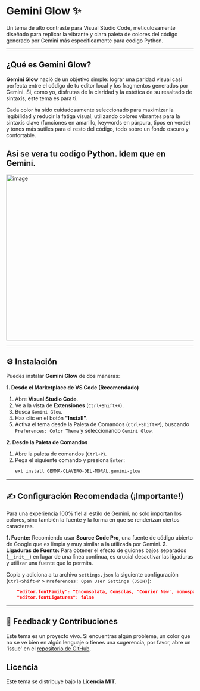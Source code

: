 
# Gemini Glow ✨

Un tema de alto contraste para Visual Studio Code, meticulosamente diseñado para replicar la vibrante y clara paleta de colores del código generado por Gemini más especificamente para codigo Python.

-----

## ¿Qué es Gemini Glow?

**Gemini Glow** nació de un objetivo simple: lograr una paridad visual casi perfecta entre el código de tu editor local y los fragmentos generados por Gemini. Si, como yo, disfrutas de la claridad y la estética de su resaltado de sintaxis, este tema es para ti.

Cada color ha sido cuidadosamente seleccionado para maximizar la legibilidad y reducir la fatiga visual, utilizando colores vibrantes para la sintaxis clave (funciones en amarillo, keywords en púrpura, tipos en verde) y tonos más sutiles para el resto del código, todo sobre un fondo oscuro y confortable.

## Así se vera tu codigo Python. Idem que en Gemini. 

<img width="923" height="446" alt="image" src="https://github.com/user-attachments/assets/793d43f3-dd9e-4b7d-bbb9-e2d4b810b60a" />

-----

## ⚙️ Instalación

Puedes instalar **Gemini Glow** de dos maneras:

**1. Desde el Marketplace de VS Code (Recomendado)**

1.  Abre **Visual Studio Code**.
2.  Ve a la vista de **Extensiones** (`Ctrl+Shift+X`).
3.  Busca `Gemini Glow`.
4.  Haz clic en el botón **"Install"**.
5.  Activa el tema desde la Paleta de Comandos (`Ctrl+Shift+P`), buscando `Preferences: Color Theme` y seleccionando `Gemini Glow`.

**2. Desde la Paleta de Comandos**

1.  Abre la paleta de comandos (`Ctrl+P`).
2.  Pega el siguiente comando y presiona `Enter`:
    ```bash
    ext install GEMMA-CLAVERO-DEL-MORAL.gemini-glow
    ```
-----

## ✍️ Configuración Recomendada (¡Importante\!)

Para una experiencia 100% fiel al estilo de Gemini, no solo importan los colores, sino también la fuente y la forma en que se renderizan ciertos caracteres.

**1. Fuente:** Recomiendo usar **Source Code Pro**, una fuente de código abierto de Google que es limpia y muy similar a la utilizada por Gemini.
**2. Ligaduras de Fuente:** Para obtener el efecto de guiones bajos separados (`__init__`) en lugar de una línea continua, es crucial desactivar las ligaduras y utilizar una fuente que lo permita.

Copia y adiciona a tu archivo `settings.json` la siguiente configuración (`Ctrl+Shift+P` \> `Preferences: Open User Settings (JSON)`):

```json
    "editor.fontFamily": "Inconsolata, Consolas, 'Courier New', monospace",
    "editor.fontLigatures": false
```

-----

## 💬 Feedback y Contribuciones

Este tema es un proyecto vivo. Si encuentras algún problema, un color que no se ve bien en algún lenguaje o tienes una sugerencia, por favor, abre un 'issue' en el [repositorio de GitHub](https://www.google.com/search?q=https://github.com/GemmaClaverodelMoral/gemini-glow).

## Licencia

Este tema se distribuye bajo la **Licencia MIT**.
